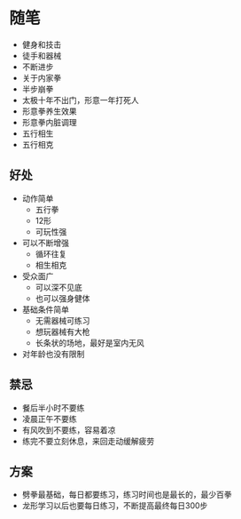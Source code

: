 # 随笔

-   健身和技击
-   徒手和器械
-   不断进步
-   关于内家拳
-   半步崩拳
-   太极十年不出门，形意一年打死人
-   形意拳养生效果
-   形意拳内脏调理
-   五行相生
-   五行相克

## 好处

-   动作简单
    -   五行拳
    -   12形
    -   可玩性强
-   可以不断增强
    -   循环往复
    -   相生相克
-   受众面广
    -   可以深不见底
    -   也可以强身健体
-   基础条件简单
    -   无需器械可练习
    -   想玩器械有大枪
    -   长条状的场地，最好是室内无风
-   对年龄也没有限制

## 禁忌

-   餐后半小时不要练
-   凌晨正午不要练
-   有风吹到不要练，容易着凉
-   练完不要立刻休息，来回走动缓解疲劳

## 方案

-   劈拳最基础，每日都要练习，练习时间也是最长的，最少百拳
-   龙形学习以后也要每日练习，不断提高最终每日300步
